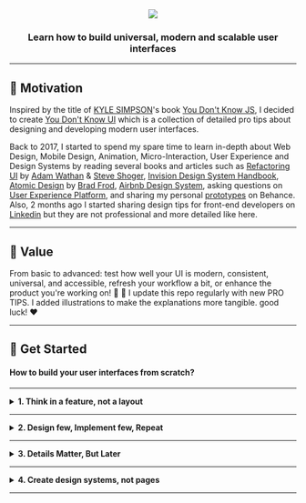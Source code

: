 <div align="center">
  <img src="./LOGO.svg"> 
  <h3>Learn how to build universal, modern and scalable user interfaces</h3> 
</div>

---

<div>

## :muscle: Motivation


<span>Inspired by the title of [KYLE SIMPSON](https://github.com/getify)'s book [You Don't Know JS](https://github.com/getify/You-Dont-Know-JS), I decided to create [You Don't Know UI](https://github.com/You-Dont-Know-UI) which is a collection of detailed pro tips about designing and developing modern user interfaces.

Back to 2017, I started to spend my spare time to learn in-depth about Web Design, Mobile Design, Animation, Micro-Interaction, User Experience and Design Systems by reading several books and articles such as [Refactoring UI](https://refactoringui.com/) by [Adam Wathan](https://github.com/adamwathan) & [Steve Shoger](https://www.steveschoger.com/), [Invision Design System Handbook](https://www.designbetter.co/design-systems-handbook), [Atomic Design](https://bradfrost.com/blog/post/atomic-web-design/) by [Brad Frod](https://github.com/bradfrost), [Airbnb Design System](https://github.com/airbnb), asking questions on [User Experience Platform](https://ux.stackexchange.com/), and sharing my personal [prototypes](https://www.behance.net/menaialaeddine) on Behance. Also, 2 months ago I started sharing design tips for front-end developers on [Linkedin](https://www.linkedin.com/in/alaedddine/) but they are not professional and more detailed like here.

---

## :bouquet: Value

From basic to advanced: test how well your UI is modern, consistent, universal, and accessible, refresh your workflow a bit, or enhance the product you're working on! :muscle: :rocket: I update this repo regularly with new PRO TIPS. I added illustrations to make the explanations more tangible. good luck! :heart:

</span>

</div>

---

## :rocket: Get Started


#### How to build your user interfaces from scratch?

---

<details><summary><b>1. Think in a feature, not a layout</b></summary>
<p>

I've wasted months not just days trying to create an MVP ( Minimal  Viable Product ) for an idea. I spent nights and nights refactoring the user interfaces by changing just the places of the components and the layouts. Don't be stupid like me!

When you start designing a new user interface for a web or mobile application, most of the time you think about the **structure** or the **position** of your components, so you start designing the Header or the Top Navigation as your first component in your UI. Me too I was doing this mistake!

<img src="./assets/PRO_TIP_1_3.svg" width="100%"/>

Do you know why it's a mistake? Because you're limiting yourself from the beginning. Because you're seeing the App Design from Top-To-Down or Down-To-Top while the App Design is a **collection of features**. You're not building a house here using LEGO bricks! But you're building a car and you can start designing the engine or the wheels, right?

Most folks try to _copy & paste_ from popular websites and apps, without knowing the Standards or the Design Decisions for each product. This is the easiest way to find themselves _frustrated_, _limited_ and they figure out that they overthink only on _Generic Things_.

They focus on the _shape_ of their app but not the _core features_, and they start asking frequently these questions :

<i> <img src="./icons/icons8_confusion_24px.png" width="16px"/>   Where should I put the Logo?</i>

<i> <img src="./icons/icons8_confusion_24px.png" width="16px"/>   How many items should I have in the navigation bar? </i>

<i> <img src="./icons/icons8_confusion_24px.png" width="16px"/>   Should I have one or two sidebars?</i>

<i> <img src="./icons/icons8_confusion_24px.png" width="16px"/>   Should I have a Grid Layout or a Table of items?</i>

<img src="./assets/PRO_TIP_1_1.svg" width="100%"/>

But, what you don't know ( maybe ) is UI Components are made to solve certain problems that's related to _user interaction_, _data displaying_ or _new device screen invention_, and you may be noticed that _Humburger_ element is started to be well-known in mobile devices.
 
Obviously, we are not designing user interfaces but we are designing and implementing features, and Top Navigation is just a _common feature_ that helps users to do quick navigation for certain and most important pages.

So, don't care about common features or what I call them _Generic features_ or _layouts_.

Instead of starting by a _layout_, start with a _feature_ or a _specific functionality_ , and not any _feature_ but the _core feature_ in your product.

Let's say you'll build the next-gen social media app for sharing videos. You could start with this **core feature** : Share a short-form video.

The UI will need :

<i><img src="./icons/icons8_checkmark_24px.png" width="16px"/>   Field for upload a video</i>

<i><img src="./icons/icons8_checkmark_24px.png" width="16px"/>   Field for the caption</i>

<i><img src="./icons/icons8_checkmark_24px.png" width="16px"/>   Field for the description</i>

<i><img src="./icons/icons8_checkmark_24px.png" width="16px"/>   Button for posting or sharing</i>

<i><img src="./icons/icons8_checkmark_24px.png" width="16px"/>   Button for saving in draft</i>

These are the requirements to design your UI.


<img src="./assets/PRO_TIP_1_2.svg" width="100%"/>

[Edit →](https://github.com/MenaiAla/You-Dont-Know-UI/pulls)

</p>
</details>

---

<details><summary><b>2. Design few, Implement few, Repeat</b></summary>
<p>

I have this question for you:

<i> <img src="./icons/icons8_confusion_24px.png" width="16px"/>   Why do you need to design a perfect user interface with all details and then implement it?</i>

I have another question for you:


<i> <img src="./icons/icons8_confusion_24px.png" width="16px"/>   Did you feel frustrated in the stage of implementation of a new feature because the design does not consider programming limits?</i>

My last question is:

<i> <img src="./icons/icons8_confusion_24px.png" width="16px"/>   Why do you focus on details in the early stage of the design?</i>

Ha! I know you're thinking in Agile but you're working with the Waterfall approach.

Indeed, people get confused when they switch from one task to another per day even in the same domain, it happened to me usually, especially when it comes to designing different concepts of user interfaces per day.

Furthermore, people want to start a thing and finish it one time. They want to make it perfect from the beginning! Even with **low resource** and in **limited time**. It happens most of the time in early-stage **startups**.

So, let me tell you something: **Details do not matter when you start from scratch.**

The hard thing about the design is when someone asks you: Why did you take this decision?

<i> <img src="./icons/icons8_confusion_24px.png" width="16px"/>   Why you chose this palette of colors?</i>

<i> <img src="./icons/icons8_confusion_24px.png" width="16px"/>   Why you chose this typface?</i>

<i> <img src="./icons/icons8_confusion_24px.png" width="16px"/>   Why you chose this style of icons?</i>

If you don't have a Design System in place, creating **consistent** user interfaces is very hard, and focusing in-depth on **details**, will lose **time**, **effort**, and of course the **consistency** of your user interfaces.

<img src="./assets/PRO_TIP_2_1.svg"/>

So, what's the solution here?

As I mentioned in the title: **Design few, Implement few, Repeat.**

In the earliest stage of the new design or new feature, you don't need to stick to the **high-level** decisions about the foundation of your design ( Spacing, Color, Typography, Iconography). I know they matter but not in the beginning, right?

Let's say, when you were having a shower you came up with an idea for a new killer feature, and you want to make it more tangible for your teammates and the stakeholders to get buy-in. Adding new features means a new investment of money and time and what matter later for any company is: **Revenue**.

The first thing, you need to do is ignore all details ( nice-to-have ) and just focus on the requirements ( must-to-have ).

So, I recommend this workflow to get quick both **internal** and **external** feedback:

<img src="./icons/icons8_1_key_24px.png" width="16px"/>  Create hand-drawn version.

<img src="./assets/PRO_TIP_2_2.svg"/>

As you see here, there are zero details about your user interface in production, but why this step matters?

This hand-drawn activity may take between 5min and 20mins if you want to make it **high-fidelity** draw! 

In fact, this step will help you to see other teammates and stakeholder's opinions and gather  **individual recommendations** from each member in your team. People could not recommend changes when they see a well-done thing. But they can tell you how can you make it better when you deliver it **clean** but **uncomplete** and **ugly**. It's human nature.


<img src="./icons/icons8_2_key_24px.png" width="16px"/>   Ignore colors.

<img src="./assets/PRO_TIP_2_3.svg"/>

When I was a kid, I remember my Dad when he was buying a paint book for me. The content was grayscale images and my mission was to colorize these images using wood colors. Sometimes, I and my friend have the same image but when we colorize we end up with different looks! After that, we go to family members and ask them which one is better.

But how can we adopt this workflow in our design?

The idea is to **hold the color** even if you'll refine your design in higher fidelity. Let people tell you how are the **shapes**, **sizes**, **spaces** and the **position** of your elements.

<img src="./icons/icons8_3_key_24px.png" width="16px"/>  Implement the UI.

Modern frameworks and libraries such as [Vue](https://vuejs.org/), [React](https://reactjs.org/) and [Svelte](https://svelte.dev/) were created for **Rapid Prototyping** which means you can implement one component and use it with **different looks** in **different positions**. So, you don't need to have a **full prototype** with all user interfaces to start the implementation.

It's a little bit challenging, but I can say that you don't need to regret the time you spent for designing **perfect UI** that you'll never see it on production.

The goal of this step is to test the **back functionality** ( How it works ) of the UI without sticking on how it looks for users.

<img src="./icons/icons8_4_key_24px.png" width="16px"/>  Colorize.

If you don't have a color palette in place, you can try several colors and see the consistency between them based on color theory rules.


<img src="./assets/PRO_TIP_1_2.svg"/>


<img src="./icons/icons8_5_key_24px.png" width="16px"/>  Repeat.

Our purpose here is to prevent the **over investing** and moving fast by doing **parallel iterations** on both design and code in **short time**, so you can build real thing as soon as possible. In the end, what matters is your UI in production.


<img src="./assets/PRO_TIP_2_4.svg"/>

[Edit →](https://github.com/MenaiAla/You-Dont-Know-UI/pulls)

</p>
</details>

---

<details><summary><b>3. Details Matter, But Later</b></summary>
<p>

<i> <img src="./icons/icons8_confusion_24px.png" width="16px"/>   Which option will delight the users?</i>

This is the frequent question I ask myself in my work basis. Hope I'm not the only one!

Designers and engineers waste more time on details and minor decisions in the early stage of designing and implementing new UI but they should realize that designing UI is an **iterative process**. In fact, it's better for you to not stick on minor details in the early stage of any task. You don't want to hear from me how many hours or maybe days I spent changing the font size by adding or reducing **1px**.

<img src="./assets/PRO_TIP_3_1.svg"/> 


<i> <img src="./icons/icons8_confusion_24px.png" width="16px"/>  Do you think that users will notice these changes?</i>

<i> <img src="./icons/icons8_confusion_24px.png" width="16px"/>  Do you think that adding 1px will add more revenue to the company?</i>

Please, don't waste your time on these changes in the early-stage.

From [Speed Dating Decision Making – Why Less Is More:](http://www.scientificamerican.com/article.cfm?id=speed-dating-decision-making-why-less-is-more)

Yet new research does point out a different dating problem: being confronted with a **large number of choices can make it harder to make a good decision**. In fact, it can even prevent you from making a decision in the first place.

When you're designing without constraints, your process will be very slow, and you will never end up with a choice. Let me clarify with this example:


<img src="./assets/PRO_TIP_3_2.svg"/> 

As you see in the above image, the first scenario is for a buyer who wants to choose a flower for his wife but he's seeing flowers with different colors and they are almost similar which makes the decision so hard for him. The second scenario is for a designer who gets confused between these buttons where it's almost to see the difference between their background colors.

The fact is when there were **too many choices** people became confused and didn’t make a choice when there were too many options. People that had few options chose more often and were happier with their selection. So, you need to stick this rule in your head: **Limit your choices**.

So how can we limit our choices for our user interfaces?


<img src="./icons/icons8_1_key_24px.png" width="16px"/>  Systematize colors:

When I was a student, I remember when we were working on the design of the website with my teammate, and because we had not a system for the colors, we were picking a color randomly each time from the color picker and we see how the color looks in the UI. But after I discovered and read [Material Design](https://material.io/), I figure out how companies choose their colors.

So, instead of hand-picking values randomly, create your palette from the beginning, there are dozens of online generators that can help you to make your decision. You can choose from 6-8 shades and expand when you need more colors.

<img src="./assets/PRO_TIP_3_3.svg"/> 

<img src="./icons/icons8_2_key_24px.png" width="16px"/>  Choose one or two font families:

It's hard to achieve consistency in UI and most of the time **over designing** is the reason behind losing it.

Having more than two font families will make your brand less-memorable like the logo and the content becomes more inconsistent for the reader. Obviously, choosing the font family is very hard in the early stage and my recommendation is **to choose the one that fits the personality of the product.**


<img src="./icons/icons8_3_key_24px.png" width="16px"/>  Systematize font size:

Similarly, don't do what I was doing by adding or reducing 1px until it looks perfect. You may waste 2 hours without taking a decision. Instead, create a stylesheet for your typescale in advance.


<img src="./assets/PRO_TIP_3_4.svg"/>


<img src="./icons/icons8_4_key_24px.png" width="16px"/>  Systematize icon sizes:

Defining a system for the sizes of the icons in advance will save you time later.

For example, you can constraint yourself by 4-based or 6-based scale. Your options will be :

12px, 16px, 20px, 24px, 36px, 48px, 64px.


<img src="./assets/PRO_TIP_3_5.svg"/>


<img src="./icons/icons8_5_key_24px.png" width="16px"/>  Sytematize opacity values:

Opacity values confuse me a lot because it's so hard to see the difference between them.

Personnally, I choose a 5-based opacity-scale and I limit myself by 4 values:

12.5%, 25%, 50%, 75%.

In CSS3, this is equivalent to:

 ```css
    opacity:0.125;
    opacity:0.25;
    opacity:0.5;
    opacity:0.75;
 ```


<img src="./assets/PRO_TIP_3_6.svg"/>

Having some choice is better than having no choice at all. But there is a limit. As it turns out, having more choices isn’t always a good thing.

[Edit →](https://github.com/MenaiAla/You-Dont-Know-UI/pulls)

</p>
</details>

---

<details><summary><b>4. Create design systems, not pages</b></summary>
<p>

In my second year of computer science study, our web development teacher gave us a home challenge which is creating a simple dynamic web application with HTML, CSS3, JavaScript, PHP, and MySQL. In fact, I was not a big fan of PHP and MySQL because I like to show people what I made and by nature, people love the **appearance** of the thing. Most of the time I was looking for a way to let my classmates and our teacher say **Wow**! How could you build it? Thank you to JQuery of course.

In the past, before I start any web project, the first step I get used to doing is browsing a **template** that fits the **domain** or the **personality** of the application. I was spending sometimes a **day** to make the decision.

Obviously, finding the right **template** was not a thing to think about it, but customize and edit the source code based on my needs was the hardest challenge for me.

Before I download the template, I was checking the number of **pages**, the weight of each **page**, the structure of **CSS3**, and the complexity of **JavaScript** code. Indeed, I was facing a big problem with **extending** the template by creating my **customizable** pages that looks consistent with others even I use its **CSS3** classes.

I was asking myself:

<i> <img src="./icons/icons8_confusion_24px.png" width="16px"/>  How long will that page take to build?</i>

<i> <img src="./icons/icons8_confusion_24px.png" width="16px"/>  How will it looks consistent with other pages?</i>


<i> <img src="./icons/icons8_confusion_24px.png" width="16px"/>  How can I extract the components and build new page with them?</i>


I was considering the page as an **isolated**, **uniform** thing. The fact is the **components** or the **elements** that make that page **consistent**  are the **uniform**, **isolated** and **quantifiable** thing.


<img src="./assets/PRO_TIP_4_1.svg"/>

The image above describes my mindset about web elements. On the left, It's the **monolithic design** and in the right, it's the **modular design**.

### Modular Design

Brad Frost released a book called: The Atomic Design. When you read this book you'll discover how Brad Frost explained the web design inspired by the world of Atoms. What's matters for us now, is how to create **modular** user interfaces that become **maintainable** in the future.

Making your UI modular means breaking the large and complex visual explorations into smaller chunks, called **elements** or **components**, which save us **time**  and make the user interfaces more **consistent**.

With the rise of new methodologies for architecture CSS3 such as BEM, OOCSS, and SMACSS, and the modern frameworks such as Bootstrap, Semantic UI, and Foundation, designers and developers spend less time to design **scalable** and **maintainable** user interfaces.

So these frameworks address the need of **rapid prototyping** by providing **customizable**, **well-tested**, and **ready-to-use** components.

However, even these front-end frameworks provide a _specific_ solution for speed up the development, the end-user interface will be the same for different brands!

This is one of the cons of these frameworks, because everyone uses the same **components** and **layouts** to design the page.  Imagine Facebook, Amazon, and Apple use the same UI framework to build their user interface, you'll find the same UI with different colors!

Furthermore, creating **customizable** components using these frameworks means following their **conventions**, **code structure** and **styleguide**. So the developers need to understand the architecture and the API of these frameworks which means invest more time for learning.


### Design Systems, The future of UI development

Do you know [Material Design](https://material.io/design/)? If yes, this is what I'm talking about.

[Alla Kholmatova](https://medium.com/@craftui) said there's not a standard definition of “design system” within the web community and people use the term in different ways, but she defined it as :

> A set of interconnected patterns and shared practices coherently organized to serve the purpose of a digital product. Patterns are the repeating elements that we combine to create an interface: things like user flows, interactions, buttons, text fields, icons, colors, typography, microcopy. Practices are how we choose to create, capture, share, and use those patterns, particularly when working in a team.

So instead of consuming built-in UI patterns from Bootstrap, you'll design and develop your own patterns by creating your own **standards** and **style guide**. If you're deciding to create a social media app, for instance, you'll need to create your own **like**, **comment**, and **share** components that distinguish your application from your competitors. Also, if you'll create **Data Visualization** platform, 
**charts**, **progress bars** are the most potent component you need to build your user interfaces.  The idea is instead of creating **templates** each time, you'll create your own **UI System** that empowers you to build several products by influencing brand factors. These design patterns will create a mental model for your users and customers.

#### But what are the benefits of design systems?

Before we use any technology or approach we need to know its benefits. Let’s take a look at the many ways a design system can be a much-needed painkiller for your growing pains.

<img src="./icons/icons8_1_key_24px.png" width="16px"/>  Consistency:


Standardized components used consistently and repetitively create a more predictable and easy to understand the application. Standardized components also allow designers to spend less time focused on style and more time developing a better user experience.

<img src="./icons/icons8_2_key_24px.png" width="16px"/>  Prototype faster:


When your product grows, you need to delight your customers by delivering new features. In the past, this means producing new code and start the development from scratch. But with a design system in place, you need only to iterate and integrate your UI patterns together to develop the feature.


<img src="./icons/icons8_3_key_24px.png" width="16px"/>  Quick iterations:

 The design system reduces effort from hundreds of lines of code to as little as a few characters. This makes iterations quick and painless, and experimentation much faster.


In conclusion, design systems are not a fad or even an untested hypothesis. For the design to find the scale necessary to match the rapid growth of technology, component-based design and development is a proven and dependable solution.

I've tried to show you the power of design systems and their impact on user interfaces. If you want to learn in-depth about the design systems, I'd recommend these books:

→  [Invision Design System Handbook](https://www.designbetter.co/design-systems-handbook)

→  [Atomic Design](https://bradfrost.com/blog/post/atomic-web-design/)

[Edit →](https://github.com/MenaiAla/You-Dont-Know-UI/pulls)

</p>
</details>

---
